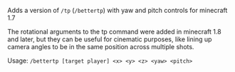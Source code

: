 Adds a version of `/tp` (`/bettertp`) with yaw and pitch controls for minecraft 1.7

The rotational arguments to the tp command were added in minecraft 1.8 and later, but they can be useful for cinematic purposes, like lining up camera angles to be in the same position across multiple shots.

Usage: `/bettertp [target player] <x> <y> <z> <yaw> <pitch>`
